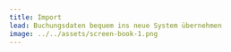 ```yaml
---
title: Import
lead: Buchungsdaten bequem ins neue System übernehmen
image: ../../assets/screen-book-1.png
---
```




